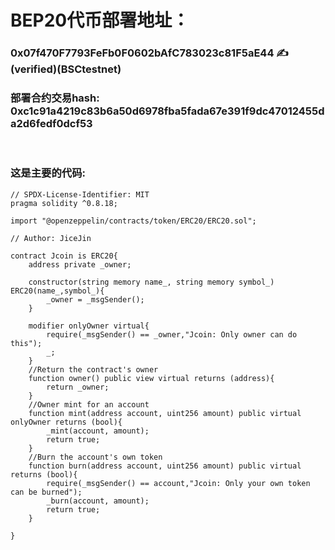 # BEP20代币部署地址：<br>

### 0x07f470F7793FeFb0F0602bAfC783023c81F5aE44  ✍️(verified)(BSCtestnet)<br>

### 部署合约交易hash: 0xc1c91a4219c83b6a50d6978fba5fada67e391f9dc47012455da2d6fedf0dcf53<br>

<br>

### 这是主要的代码:
```
// SPDX-License-Identifier: MIT
pragma solidity ^0.8.18;

import "@openzeppelin/contracts/token/ERC20/ERC20.sol";

// Author: JiceJin

contract Jcoin is ERC20{
    address private _owner;

    constructor(string memory name_, string memory symbol_) ERC20(name_,symbol_){
        _owner = _msgSender();
    }

    modifier onlyOwner virtual{
        require(_msgSender() == _owner,"Jcoin: Only owner can do this");
        _;
    }
    //Return the contract's owner
    function owner() public view virtual returns (address){
        return _owner;
    }
    //Owner mint for an account
    function mint(address account, uint256 amount) public virtual onlyOwner returns (bool){
        _mint(account, amount);
        return true;
    }
    //Burn the account's own token
    function burn(address account, uint256 amount) public virtual returns (bool){
        require(_msgSender() == account,"Jcoin: Only your own token can be burned");
        _burn(account, amount);
        return true;
    }

}

```

